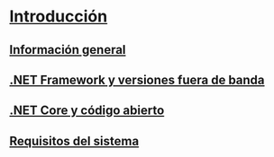 # [Introducción](index.md)
## [Información general](overview.md)
## [.NET Framework y versiones fuera de banda](the-net-framework-and-out-of-band-releases.md)
## [.NET Core y código abierto](net-core-and-open-source.md)
## [Requisitos del sistema](system-requirements.md)
